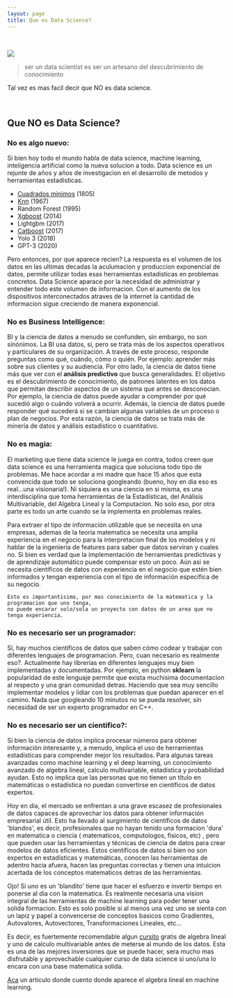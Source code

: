 ```yaml
---
layout: page
title: Que es Data Science?
---
```






<br>

![](https://images.squarespace-cdn.com/content/v1/5150aec6e4b0e340ec52710a/1364352051365-HZAS3CLBF7ABLE3F5OBY/ke17ZwdGBToddI8pDm48kB2M2-8_3EzuSSXvzQBRsa1Zw-zPPgdn4jUwVcJE1ZvWQUxwkmyExglNqGp0IvTJZUJFbgE-7XRK3dMEBRBhUpxPe_8B-x4gq2tfVez1FwLYYZXud0o-3jV-FAs7tmkMHY-a7GzQZKbHRGZboWC-fOc/Data_Science_VD.png?format=750w)


> ser un data scientist es ser un artesano del descubrimiento de conocimiento
                                              


Tal vez es mas facil decir que NO es data science.

<br>

## Que NO es Data Science?

### No es algo nuevo:

Si bien hoy todo el mundo habla de data science, machine learning, inteligencia artificial como la nueva solucion a todo. Data science es un rejunte de años y años de investigacion en el desarrollo de metodos y herramientas estadisticas. 

* [Cuadrados minimos](https://en.wikipedia.org/wiki/Least_squares) (1805)
* [Knn](https://en.wikipedia.org/wiki/K-nearest_neighbors_algorithm) (1967)
* Random Forest (1995)
* [Xgboost](https://xgboost.readthedocs.io/en/latest/) (2014)
* Lightgbm (2017)
* [Catboost](https://catboost.ai/) (2017)
* Yolo 3 (2018)
* GPT-3 (2020)

Pero entonces, por que aparece recien? La respuesta es el volumen de los datos en las ultimas decadas la aculumacion y produccion exponencial de datos, permite utilizar todas esas herramientas estadisticas en problemas concretos. Data Science aparace por la necesidad de administrar y entender todo este volumen de informacion. Con el aumento de los dispositivos interconectados atraves de la internet la cantidad de informacion sigue creciendo de manera exponencial.

### No es Business Intelligence:

BI y la ciencia de datos a menudo se confunden, sin embargo, no son sinónimos. La BI usa datos, sí, pero se trata más de los aspectos operativos y particulares de su organización. A través de este proceso, responde preguntas como qué, cuándo, cómo o quién. Por ejemplo: aprender más sobre sus clientes y su audiencia. Por otro lado, la ciencia de datos tiene más que ver con el **análisis predictivo** que busca generalidades. El objetivo es el descubrimiento de conocimiento, de patrones latentes en los datos que permitan describir aspectos de un sistema que antes se desconocian. Por ejemplo, la ciencia de datos puede ayudar a comprender por qué sucedió algo o cuándo volverá a ocurrir. Además, la ciencia de datos puede responder qué sucederá si se cambian algunas variables de un proceso o plan de negocios. Por esta razón, la ciencia de datos se trata más de minería de datos y análisis estadístico o cuantitativo. 

### No es magia:

El marketing que tiene data science le juega en contra, todos creen que data science es una herramienta magica que soluciona todo tipo de problemas. Me hace acordar a mi madre que hace 15 años que esta convencida que todo se soluciona googleando (bueno, hoy en dia eso es real...una visionaria!). Ni siquiera es una ciencia en si misma, es una interdisciplina que toma herramientas de la Estadísticas, del Análisis Multivariable, del Algebra Lineal  y la Computacion. No solo eso, por otra parte es todo un arte cuando se la implementa en problemas reales.

Para extraer el tipo de información utilizable que se necesita en una empresas, ademas de la teoria matematica se necesita una amplia experiencia en el negocio para la interpretacion final de los modelos y ni hablar de la ingenieria de features para saber que datos serviran y cuales no. Si bien es verdad que la implementación de herramientas predictivas y de aprendizaje automático puede compensar esto un poco. Aún asi se necesita científicos de datos con experiencia en el negocio que estén bien informados y tengan experiencia con el tipo de información específica de su negocio.

```
Esto es importantisimo, por mas conocimiento de la matematica y la programacion que uno tenga, 
no puede encarar solo/sola un proyecto con datos de un area que no tenga experiencia.
```

### No es necesario ser un programador:

Sí, hay muchos científicos de datos que saben cómo codear y trabajar con diferentes lenguajes de programacion. Pero, cuan necesario es realmente eso?. Actualmente hay librerias en diferentes lenguajes muy bien implementadas y documentadas. Por ejemplo, en python **sklearn** la popularidad de este lenguaje permite que exista muchisima documentacion al respecto y una gran comunidad detras. Haciendo que sea muy sencillo implementar modelos y lidiar con los problemas que puedan aparecer en el camino. Nada que googleando 10 minutos no se pueda resolver, sin necesidad de ser un experto programador en C++. 

### No es necesario ser un cientifico?:

Si bien la ciencia de datos implica procesar números para obtener información interesante y, a menudo, implica el uso de herramientas estadísticas para comprender mejor los resultados. Para algunas tareas avanzadas como machine learning y el deep learning, un conocimiento avanzado de algebra lineal, calculo multivariable, estadistica y probabilidad ayudan. Esto no implica que las personas que no tienen un título en matemáticas o estadística no puedan convertirse en científicos de datos expertos.

Hoy en día, el mercado se enfrentan a una grave escasez de profesionales de datos capaces de aprovechar los datos para obtener información empresarial útil. Esto ha llevado al surgimiento de científicos de datos 'blandos', es decir, profesionales que no hayan tenido una formacion 'dura' en matematica o ciencia ( matematicos, computologos, fisicos, etc) , pero que pueden usar las herramientas y técnicas de ciencia de datos para crear modelos de datos eficientes. Estos científicos de datos si bien no son expertos en estadísticas y matemáticas, conocen las herramientas de adentro hacia afuera, hacen las preguntas correctas y tienen una intuicion acertada de los conceptos matematicos detras de las herramientas.

Ojo! Si uno es un 'blandito' tiene que hacer el esfuerzo e invertir tiempo en ponerse al dia con la matematica. Es realmente necesaria una vision integral de las herramientas de machine learning para poder tener una solida formacion. Esto es solo posible si al menos una vez uno se sienta con un lapiz y papel a convencerse de conceptos basicos como Gradientes, Autovalores, Autovectores, Transformaciones Lineales, etc... 

Es decir, es fuertemente recomendable algun [cursito](https://www.coursera.org/specializations/mathematics-machine-learning) gratis de algebra lineal y uno de calculo multivariable antes de meterse al mundo de los datos. Esta es una de las mejores inversiones que se puede hacer, sera mucho mas disfrutable y aprovechable cualquier curso de data science si uno/una lo encara con una base matematica solida.


[Aca](https://carabedo.github.io/lineal.html) un articulo donde cuento donde aparece el algebra lineal en machine learning.
